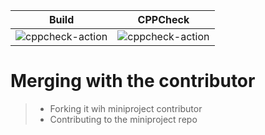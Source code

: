 |Build|CPPCheck|
|:--:|:--:|
|![cppcheck-action](https://github.com/99002686/PetrolbunkMGMT/workflows/cppcheck-action/badge.svg)|![cppcheck-action](https://github.com/99002686/PetrolbunkMGMT/workflows/cppcheck-action/badge.svg)|


# Merging with the contributor
> - Forking it wih miniproject contributor
> - Contributing to the miniproject repo

